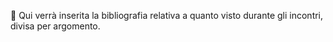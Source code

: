 🚧 Qui verrà inserita la bibliografia relativa a quanto visto durante gli incontri, divisa per argomento.